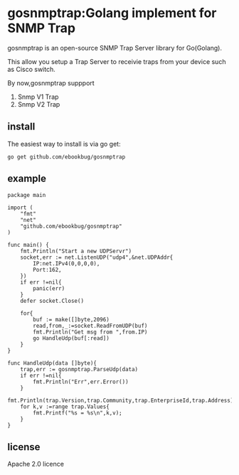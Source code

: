 # gosnmptrap:Golang implement for SNMP Trap

gosnmptrap is an open-source SNMP Trap Server library for Go(Golang).

This allow you setup a Trap Server to receivie traps from your device such as Cisco switch.

By now,gosnmptrap suppport

1. Snmp V1 Trap
2. Snmp V2 Trap

## install

The easiest way to install is via go get:
	
    go get github.com/ebookbug/gosnmptrap
	
## example

	package main
	
	import (
		"fmt"
		"net"
		"github.com/ebookbug/gosnmptrap"
	)
	
	func main() {
		fmt.Println("Start a new UDPServr")	
		socket,err := net.ListenUDP("udp4",&net.UDPAddr{
			IP:net.IPv4(0,0,0,0),
			Port:162,
		})
		if err !=nil{
			panic(err)
		}
		defer socket.Close()
		
		for{
			buf := make([]byte,2096)
			read,from,_:=socket.ReadFromUDP(buf)
			fmt.Println("Get msg from ",from.IP)
			go HandleUdp(buf[:read])
		}
	}
	
	func HandleUdp(data []byte){
		trap,err := gosnmptrap.ParseUdp(data)
		if err !=nil{
			fmt.Println("Err",err.Error())
		}
		fmt.Println(trap.Version,trap.Community,trap.EnterpriseId,trap.Address)
		for k,v :=range trap.Values{
			fmt.Printf("%s = %s\n",k,v);
		}
	}
	
## license

Apache 2.0 licence